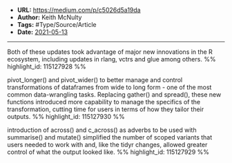 - **URL:** https://medium.com/p/c5026d5a19da
- **Author:** Keith McNulty
- **Tags:** #Type/Source/Article
- **Date:** [2021-05-13](../_daily/2021-05-13.md)
---

Both of these updates took advantage of major new innovations in the R ecosystem, including updates in rlang, vctrs and glue among others. %% highlight_id: 115127928 %%


pivot_longer() and pivot_wider() to better manage and control transformations of dataframes from wide to long form - one of the most common data-wrangling tasks. Replacing gather() and spread(), these new functions introduced more capability to manage the specifics of the transformation, cutting time for users in terms of how they tailor their outputs. %% highlight_id: 115127930 %%


introduction of across() and c_across() as adverbs to be used with summarise() and mutate() simplified the number of scoped variants that users needed to work with and, like the tidyr changes, allowed greater control of what the output looked like. %% highlight_id: 115127929 %%

